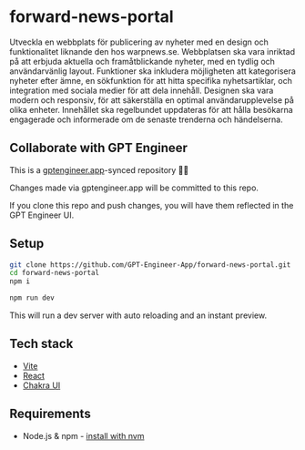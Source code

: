 # forward-news-portal

Utveckla en webbplats för publicering av nyheter med en design och funktionalitet liknande den hos warpnews.se. Webbplatsen ska vara inriktad på att erbjuda aktuella och framåtblickande nyheter, med en tydlig och användarvänlig layout. Funktioner ska inkludera möjligheten att kategorisera nyheter efter ämne, en sökfunktion för att hitta specifika nyhetsartiklar, och integration med sociala medier för att dela innehåll. Designen ska vara modern och responsiv, för att säkerställa en optimal användarupplevelse på olika enheter. Innehållet ska regelbundet uppdateras för att hålla besökarna engagerade och informerade om de senaste trenderna och händelserna.

## Collaborate with GPT Engineer

This is a [gptengineer.app](https://gptengineer.app)-synced repository 🌟🤖

Changes made via gptengineer.app will be committed to this repo.

If you clone this repo and push changes, you will have them reflected in the GPT Engineer UI.

## Setup

```sh
git clone https://github.com/GPT-Engineer-App/forward-news-portal.git
cd forward-news-portal
npm i
```

```sh
npm run dev
```

This will run a dev server with auto reloading and an instant preview.

## Tech stack

- [Vite](https://vitejs.dev/)
- [React](https://react.dev/)
- [Chakra UI](https://chakra-ui.com/)

## Requirements

- Node.js & npm - [install with nvm](https://github.com/nvm-sh/nvm#installing-and-updating)
